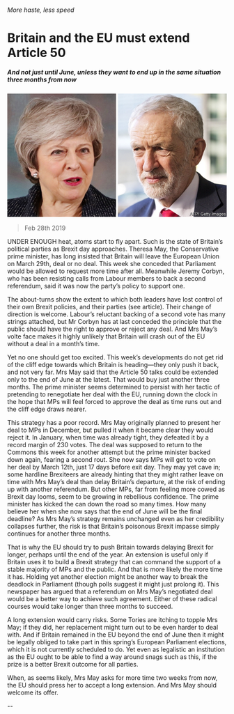 ###### More haste, less speed

# Britain and the EU must extend Article 50 

##### And not just until June, unless they want to end up in the same situation three months from now 

![image](images/20190302_ldp003.jpg) 

> Feb 28th 2019 

UNDER ENOUGH heat, atoms start to fly apart. Such is the state of Britain’s political parties as Brexit day approaches. Theresa May, the Conservative prime minister, has long insisted that Britain will leave the European Union on March 29th, deal or no deal. This week she conceded that Parliament would be allowed to request more time after all. Meanwhile Jeremy Corbyn, who has been resisting calls from Labour members to back a second referendum, said it was now the party’s policy to support one. 

The about-turns show the extent to which both leaders have lost control of their own Brexit policies, and their parties (see article). Their change of direction is welcome. Labour’s reluctant backing of a second vote has many strings attached, but Mr Corbyn has at last conceded the principle that the public should have the right to approve or reject any deal. And Mrs May’s volte face makes it highly unlikely that Britain will crash out of the EU without a deal in a month’s time. 

Yet no one should get too excited. This week’s developments do not get rid of the cliff edge towards which Britain is heading—they only push it back, and not very far. Mrs May said that the Article 50 talks could be extended only to the end of June at the latest. That would buy just another three months. The prime minister seems determined to persist with her tactic of pretending to renegotiate her deal with the EU, running down the clock in the hope that MPs will feel forced to approve the deal as time runs out and the cliff edge draws nearer. 

This strategy has a poor record. Mrs May originally planned to present her deal to MPs in December, but pulled it when it became clear they would reject it. In January, when time was already tight, they defeated it by a record margin of 230 votes. The deal was supposed to return to the Commons this week for another attempt but the prime minister backed down again, fearing a second rout. She now says MPs will get to vote on her deal by March 12th, just 17 days before exit day. They may yet cave in; some hardline Brexiteers are already hinting that they might rather leave on time with Mrs May’s deal than delay Britain’s departure, at the risk of ending up with another referendum. But other MPs, far from feeling more cowed as Brexit day looms, seem to be growing in rebellious confidence. The prime minister has kicked the can down the road so many times. How many believe her when she now says that the end of June will be the final deadline? As Mrs May’s strategy remains unchanged even as her credibility collapses further, the risk is that Britain’s poisonous Brexit impasse simply continues for another three months. 

That is why the EU should try to push Britain towards delaying Brexit for longer, perhaps until the end of the year. An extension is useful only if Britain uses it to build a Brexit strategy that can command the support of a stable majority of MPs and the public. And that is more likely the more time it has. Holding yet another election might be another way to break the deadlock in Parliament (though polls suggest it might just prolong it). This newspaper has argued that a referendum on Mrs May’s negotiated deal would be a better way to achieve such agreement. Either of these radical courses would take longer than three months to succeed. 

A long extension would carry risks. Some Tories are itching to topple Mrs May; if they did, her replacement might turn out to be even harder to deal with. And if Britain remained in the EU beyond the end of June then it might be legally obliged to take part in this spring’s European Parliament elections, which it is not currently scheduled to do. Yet even as legalistic an institution as the EU ought to be able to find a way around snags such as this, if the prize is a better Brexit outcome for all parties. 

When, as seems likely, Mrs May asks for more time two weeks from now, the EU should press her to accept a long extension. And Mrs May should welcome its offer. 

-- 

 